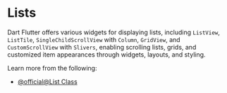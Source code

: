# Lists

Dart Flutter offers various widgets for displaying lists, including `ListView`, `ListTile`, `SingleChildScrollView` with `Column`, `GridView`, and `CustomScrollView` with `Slivers`, enabling scrolling lists, grids, and customized item appearances through widgets, layouts, and styling.

Learn more from the following:

- [@official@List Class](https://api.flutter.dev/flutter/dart-core/List-class.html)

